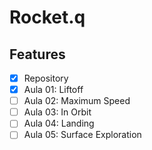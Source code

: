 # Rocket.q

## Features
- [x] Repository
- [x] Aula 01: Liftoff 
- [ ] Aula 02: Maximum Speed
- [ ] Aula 03: In Orbit
- [ ] Aula 04: Landing
- [ ] Aula 05: Surface Exploration